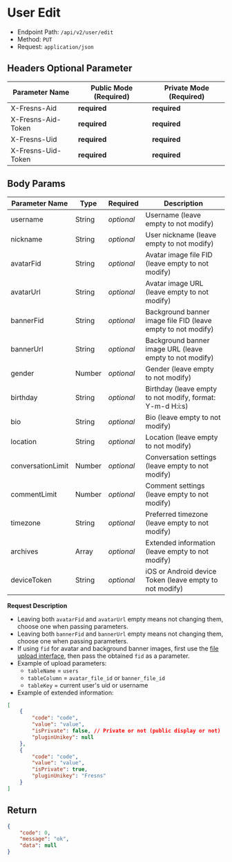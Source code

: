 # User Edit

- Endpoint Path: `/api/v2/user/edit`
- Method: `PUT`
- Request: `application/json`

## Headers Optional Parameter

| Parameter Name | Public Mode (Required) | Private Mode (Required) |
| --- | --- | --- |
| X-Fresns-Aid | **required** | **required** |
| X-Fresns-Aid-Token | **required** | **required** |
| X-Fresns-Uid | **required** | **required** |
| X-Fresns-Uid-Token | **required** | **required** |

## Body Params

| Parameter Name | Type | Required | Description |
| --- | --- | --- | --- |
| username | String | *optional* | Username (leave empty to not modify) |
| nickname | String | *optional* | User nickname (leave empty to not modify) |
| avatarFid | String | *optional* | Avatar image file FID (leave empty to not modify) |
| avatarUrl | String | *optional* | Avatar image URL (leave empty to not modify) |
| bannerFid | String | *optional* | Background banner image file FID (leave empty to not modify) |
| bannerUrl | String | *optional* | Background banner image URL (leave empty to not modify) |
| gender | Number | *optional* | Gender (leave empty to not modify) |
| birthday | String | *optional* | Birthday (leave empty to not modify, format: Y-m-d H:i:s) |
| bio | String | *optional* | Bio (leave empty to not modify) |
| location | String | *optional* | Location (leave empty to not modify) |
| conversationLimit | Number | *optional* | Conversation settings (leave empty to not modify) |
| commentLimit | Number | *optional* | Comment settings (leave empty to not modify) |
| timezone | String | *optional* | Preferred timezone (leave empty to not modify) |
| archives | Array | *optional* | Extended information (leave empty to not modify) |
| deviceToken | String | *optional* | iOS or Android device Token (leave empty to not modify) |

**Request Description**

- Leaving both `avatarFid` and `avatarUrl` empty means not changing them, choose one when passing parameters.
- Leaving both `bannerFid` and `bannerUrl` empty means not changing them, choose one when passing parameters.
- If using `fid` for avatar and background banner images, first use the [file upload interface](../common/upload-file.md), then pass the obtained `fid` as a parameter.
- Example of upload parameters:
    - `tableName` = `users`
    - `tableColumn` = `avatar_file_id` or `banner_file_id`
    - `tableKey` = current user's uid or username
- Example of extended information:

```json
[
    {
        "code": "code",
        "value": "value",
        "isPrivate": false, // Private or not (public display or not)
        "pluginUnikey": null
    },
    {
        "code": "code",
        "value": "value",
        "isPrivate": true,
        "pluginUnikey": "Fresns"
    }
]
```

## Return

```json
{
    "code": 0,
    "message": "ok",
    "data": null
}
```
